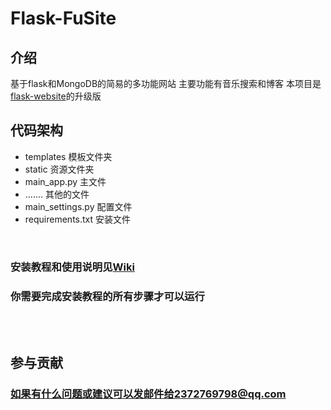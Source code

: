 # Flask-FuSite


## 介绍

基于flask和MongoDB的简易的多功能网站
主要功能有音乐搜索和博客
本项目是[flask-website](https://gitee.com/fu-mingzhe/flask-website)的升级版


## 代码架构

<ul>
    <li>templates     模板文件夹</li>
    <li>static        资源文件夹</li>
    <li>main_app.py       主文件</li>
    <li>....... 其他的文件</li>
    <li>main_settings.py  配置文件</li>
    <li>requirements.txt  安装文件</li>
</ul>

<br>

### 安装教程和使用说明见[Wiki](https://gitee.com/fu-mingzhe/FuSite/wikis/Home)
### 你需要完成安装教程的所有步骤才可以运行

</br>
</br>

## 参与贡献
### 如果有什么问题或建议可以发邮件给2372769798@qq.com

